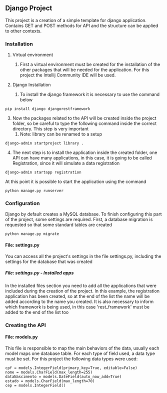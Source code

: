 ## Django Project 

This project is a creation of a simple template for django application. Contains GET and POST methods for API and the structure can be applied to other contexts.

### Installation

1. Virtual environment
   1. First a virtual environment must be created for the installation of the other packages that will be needed for the application. For this project the Intellij Community IDE will be used. 

2. Django Installation 
   1. To install the django framework it is necessary to use the command below
```
pip install django djangorestframework
```

3. Now the packages related to the API will be created inside the project folder, so be careful to type the following command inside the correct directory. This step is very important 
   1. Note: library can be renamed to a setup
```
django-admin startproject library .
```

4. The next step is to install the application inside the created folder, one API can have many applications, in this case, it is going to be called Registration, since it will simulate a data registration 
```
django-admin startapp registration
```

At this point it is possible to start the application using the command
```
python manage.py runserver
```

### Configuration

Django by default creates a MySQL database. To finish configuring this part of the project, some settings are required. First, a database migration is requested so that some standard tables are created
```
python manage.py migrate 
```

#### File: settings.py

You can access all the project's settings in the file settings.py, including the settings for the database that was created

##### File: settings.py - Installed apps

In the installed files section you need to add all the applications that were included during the creation of the project. In this example, the registration application has been created, so at the end of the list the name will be added according to the name you created. It is also necessary to inform which framework is being used, in this case 'rest_framework' must be added to the end of the list too

### Creating the API 

#### File: models.py 

This file is responsible to map the main behaviors of the data, usually each model maps one database table. For each type of field used, a data type must be set. For this project the following data types were used:
```
cpf = models.IntegerField(primary_key=True, editable=False)
nome = models.CharField(max_length=255)
dataNascimento = models.DateField(auto_now_add=True)
estado = models.CharField(max_length=70)
cep = models.IntegerField()
```

